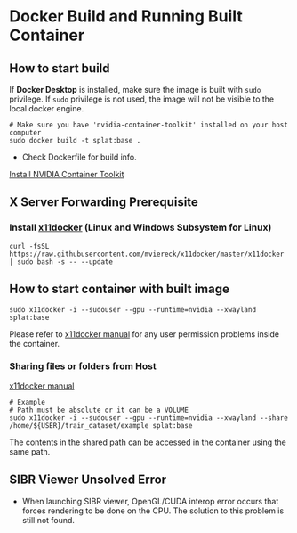 # Docker Build and Running Built Container

## How to start build

If **Docker Desktop** is installed, make sure the image is built with `sudo` privilege. If `sudo` privilege is not used, the image will not be visible to the local docker engine.

```[bash]
# Make sure you have 'nvidia-container-toolkit' installed on your host computer
sudo docker build -t splat:base .
```

- Check Dockerfile for build info.

[Install NVIDIA Container Toolkit](https://docs.nvidia.com/datacenter/cloud-native/container-toolkit/latest/install-guide.html)

## X Server Forwarding Prerequisite

### Install [x11docker](https://github.com/mviereck/x11docker) (Linux and Windows Subsystem for Linux)

```[bash]
curl -fsSL https://raw.githubusercontent.com/mviereck/x11docker/master/x11docker | sudo bash -s -- --update
```

## How to start container with built image

```[bash]
sudo x11docker -i --sudouser --gpu --runtime=nvidia --xwayland splat:base
```

Please refer to [x11docker manual](https://github.com/mviereck/x11docker?tab=readme-ov-file#security) for any user permission problems inside the container.

### Sharing files or folders from Host

[x11docker manual](https://github.com/mviereck/x11docker?tab=readme-ov-file#shared-folders-volumes-and-home-in-container)

```[bash]
# Example
# Path must be absolute or it can be a VOLUME
sudo x11docker -i --sudouser --gpu --runtime=nvidia --xwayland --share /home/${USER}/train_dataset/example splat:base
```

The contents in the shared path can be accessed in the container using the same path.

## SIBR Viewer Unsolved Error

- When launching SIBR viewer, OpenGL/CUDA interop error occurs that forces rendering to be done on the CPU. The solution to this problem is still not found.
